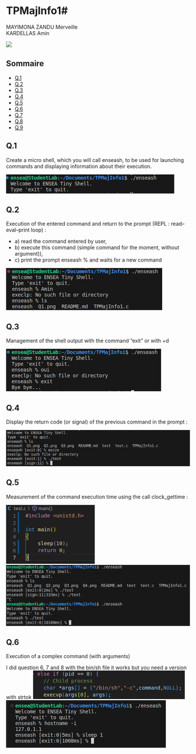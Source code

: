 # TPMajInfo1#

MAYIMONA ZANDU Merveille  
KARDELLAS Amin

![](Image/header.jpg)

## Sommaire
- [Q.1](#q1)
- [Q.2](#q2)
- [Q.3](#q3)
- [Q.4](#q4)
- [Q.5](#q5)
- [Q.6](#q6)
- [Q.7](#q7)
- [Q.8](#q8)
- [Q.9](#q9)

## Q.1

Create a micro shell, which you will call enseash, to be used for launching commands and
displaying information about their execution.  

![](Q1.png)

## Q.2
Execution of the entered command and return to the prompt (REPL : read–eval–print
loop) :
- a) read the command entered by user,
- b) execute this command (simple command for the moment, without argument)),
- c) print the prompt enseash % and waits for a new command

![](Q2.png)

## Q.3

Management of the shell output with the command ”exit” or with <ctrl>+d

![](Q3.png)

## Q.4

Display the return code (or signal) of the previous command in the prompt :

![](Q4.png)

## Q.5

Measurement of the command execution time using the call clock_gettime :

![](Q5_1.png)
![](Q5_2.png)

## Q.6

Execution of a complex command (with arguments)

I did question 6, 7 and 8 with the bin/sh file it works but you need a version with strtok
![](Q6v1.png)
![](Q6.png)
